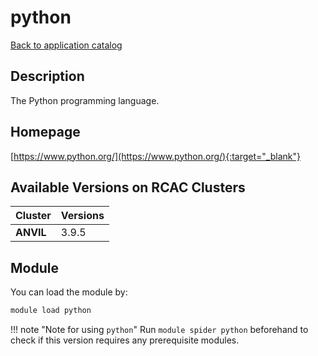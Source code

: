 # python

[Back to application catalog](../app_catalog.md)

## Description

The Python programming language.

## Homepage

[https://www.python.org/](https://www.python.org/){:target="_blank"}

## Available Versions on RCAC Clusters

|Cluster|Versions|
|---|---|
**ANVIL**|3.9.5

## Module

You can load the module by:

```bash
module load python
```

!!! note "Note for using `python`"
    Run `module spider python` beforehand to check if this version requires any prerequisite modules.
